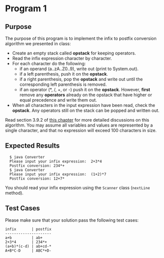 # Program 1
## Purpose
The purpose of this program is to implement the infix to postfix conversion
algorithm we presented in class:
* Create an empty stack called **opstack** for keeping operators.
* Read the infix expression character by character.
* For each character do the following:
  * if an operand (a..zA..Z0..9), write out (print to System.out).
  * if a left parenthesis, push it on the **opstack**.
  * if a right parenthesis, pop the **opstack** and write out until the
corresponding left parenthesis is removed.
  * if an operator (*, /, +, or -) push it on the **opstack**.
However, **first** remove any **operators** already on the opstack that have
higher or equal precedence and write them out.
* When all characters in the input expression have been read, check the
**opstack**. Any operators still on the stack can be popped and written out.

Read section 3.9.2 of
[this chapter](http://interactivepython.org/runestone/static/pythonds/BasicDS/InfixPrefixandPostfixExpressions.html)
for more detailed discussions on this algorithm.
You may assume all variables and values are represented by a single character,
and that no expression will exceed 100 characters in size.

## Expected Results
```shell
  $ java Converter
  Please input your infix expression:  2+3*4
  Postfix conversion: 234*+
  $ java Converter
  Please input your infix expression:  (1+2)*7
  Postfix conversion: 12+7*
```
You should read your infix expression using the ```Scanner``` class (```nextLine``` method).

## Test Cases
Please make sure that your solution pass the following test cases:
```
infix       | postfix
---------------------
a+b         | ab+
2+3*4       | 234*+
(a+b)*(c-d) | ab+cd-*
A+B*C-D     | ABC*+D-
```
